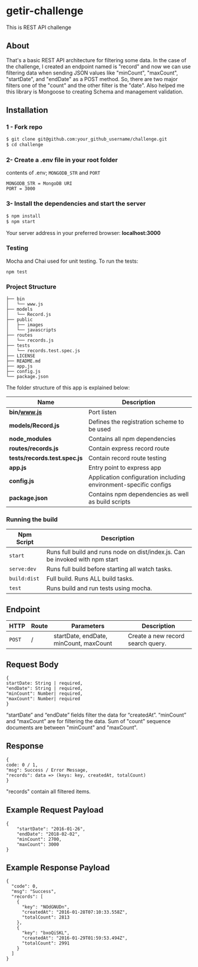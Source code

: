 # getir-challenge
This is REST API challenge

## About

That's a basic REST API architecture for filtering some data. In the case of the challenge, I created an endpoint named is "record" and now we can use filtering data when sending JSON values like "minCount", "maxCount", "startDate", and "endDate" as a POST method. So, there are two major filters one of the "count" and the other filter is the "date". Also helped me this library is Mongoose to creating Schema and management validation.

## Installation

### 1 - Fork repo

```sh
$ git clone git@github.com:your_github_username/challenge.git
$ cd challenge
```

### 2- Create a .env file in your root folder

contents of .env; `MONGODB_STR` and `PORT`

```
MONGODB_STR = MongoDB URI
PORT = 3000
```

### 3- Install the dependencies and start the server

```sh
$ npm install
$ npm start
```

Your server address in your preferred browser: **localhost:3000**

### Testing

Mocha and Chai used for unit testing. To run the tests:

```
npm test
```

### Project Structure

```
├── bin
│   └── www.js
├── models
│   └── Record.js
├── public
│   ├── images
│   └── javascripts
├── routes
│   └── records.js
├── tests
│   └── records.test.spec.js
├── LICENSE
├── README.md
├── app.js
├── config.js
└── package.json
```

The folder structure of this app is explained below:

| Name                           | Description                                                      |
| ------------------------------ | ---------------------------------------------------------------- |
| **bin/www.js**                 | Port listen                                                      |
| **models/Record.js**           | Defines the registration scheme to be used                       |
| **node_modules**               | Contains all npm dependencies                                    |
| **routes/records.js**          | Contain express record route                                     |
| **tests/records.test.spec.js** | Contain record route testing                                     |
| **app.js**                     | Entry point to express app                                       |
| **config.js**                  | Application configuration including environment-specific configs |
| **package.json**               | Contains npm dependencies as well as build scripts               |

### Running the build

| Npm Script   | Description                                                                   |
| ------------ | ----------------------------------------------------------------------------- |
| `start`      | Runs full build and runs node on dist/index.js. Can be invoked with npm start |
| `serve:dev`  | Runs full build before starting all watch tasks.                              |
| `build:dist` | Full build. Runs ALL build tasks.                                             |
| `test`       | Runs build and run tests using mocha.                                         |

## Endpoint

| HTTP   | Route | Parameters                             | Description                       |
| ------ | ----- | -------------------------------------- | --------------------------------- |
| `POST` | /     | startDate, endDate, minCount, maxCount | Create a new record search query. |

## Request Body

```
{
startDate: String | required,
"endDate": String | required,
"minCount": Number| required,
"maxCount": Number| required
}
```

“startDate” and “endDate” fields filter the data for “createdAt”. “minCount” and “maxCount” are for filtering the data. Sum of "count" sequence documents are between "minCount" and "maxCount".

## Response

```
{
code: 0 / 1,
"msg": Success / Error Message,
"records": data => (keys: key, createdAt, totalCount)
}
```

"records" contain all filtered items.

## Example Request Payload

```
{
	"startDate": "2016-01-26",
	"endDate": "2018-02-02",
	"minCount": 2700,
	"maxCount": 3000
}
```

## Example Response Payload

```
{
  "code": 0,
  "msg": "Success",
  "records": [
    {
      "key": "NOdGNUDn",
      "createdAt": "2016-01-28T07:10:33.558Z",
      "totalCount": 2813
    },
    {
      "key": "bxoQiSKL",
      "createdAt": "2016-01-29T01:59:53.494Z",
      "totalCount": 2991
    }
  ]
}
```
